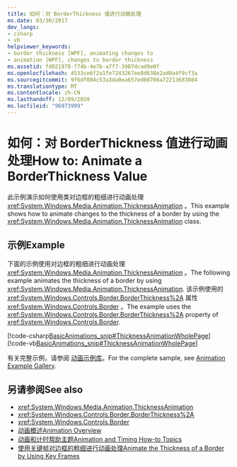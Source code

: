 ```yaml
---
title: 如何：对 BorderThickness 值进行动画处理
ms.date: 03/30/2017
dev_langs:
- csharp
- vb
helpviewer_keywords:
- border thickness [WPF], animating changes to
- animation [WPF], changes to border thickness
ms.assetid: fd021978-f74b-4e7b-a7f7-3987dcad9e0f
ms.openlocfilehash: 4533ce6f2a1fe7243267ee8d638e2ad0a4f9cf3a
ms.sourcegitcommit: 9f6df084c53a3da0ea657ed0d708a72213683084
ms.translationtype: MT
ms.contentlocale: zh-CN
ms.lasthandoff: 12/09/2020
ms.locfileid: "96973999"
---
```

# <a name="how-to-animate-a-borderthickness-value"></a><span data-ttu-id="6c153-102">如何：对 BorderThickness 值进行动画处理</span><span class="sxs-lookup"><span data-stu-id="6c153-102">How to: Animate a BorderThickness Value</span></span>
<span data-ttu-id="6c153-103">此示例演示如何使用类对边框的粗细进行动画处理 <xref:System.Windows.Media.Animation.ThicknessAnimation> 。</span><span class="sxs-lookup"><span data-stu-id="6c153-103">This example shows how to animate changes to the thickness of a border by using the <xref:System.Windows.Media.Animation.ThicknessAnimation> class.</span></span>  
  
## <a name="example"></a><span data-ttu-id="6c153-104">示例</span><span class="sxs-lookup"><span data-stu-id="6c153-104">Example</span></span>  
 <span data-ttu-id="6c153-105">下面的示例使用对边框的粗细进行动画处理 <xref:System.Windows.Media.Animation.ThicknessAnimation> 。</span><span class="sxs-lookup"><span data-stu-id="6c153-105">The following example animates the thickness of a border by using <xref:System.Windows.Media.Animation.ThicknessAnimation>.</span></span> <span data-ttu-id="6c153-106">该示例使用的 <xref:System.Windows.Controls.Border.BorderThickness%2A> 属性 <xref:System.Windows.Controls.Border> 。</span><span class="sxs-lookup"><span data-stu-id="6c153-106">The example uses the <xref:System.Windows.Controls.Border.BorderThickness%2A> property of <xref:System.Windows.Controls.Border>.</span></span>  
  
 [!code-csharp[BasicAnimations_snip#ThicknessAnimationWholePage](~/samples/snippets/csharp/VS_Snippets_Wpf/BasicAnimations_snip/CSharp/ThicknessAnimationExample.cs#thicknessanimationwholepage)]
 [!code-vb[BasicAnimations_snip#ThicknessAnimationWholePage](~/samples/snippets/visualbasic/VS_Snippets_Wpf/BasicAnimations_snip/VisualBasic/ThicknessAnimationExample.vb#thicknessanimationwholepage)]  
  
 <span data-ttu-id="6c153-107">有关完整示例，请参阅 [动画示例库](https://github.com/Microsoft/WPF-Samples/tree/master/Animation/AnimationExamples)。</span><span class="sxs-lookup"><span data-stu-id="6c153-107">For the complete sample, see [Animation Example Gallery](https://github.com/Microsoft/WPF-Samples/tree/master/Animation/AnimationExamples).</span></span>  
  
## <a name="see-also"></a><span data-ttu-id="6c153-108">另请参阅</span><span class="sxs-lookup"><span data-stu-id="6c153-108">See also</span></span>

- <xref:System.Windows.Media.Animation.ThicknessAnimation>
- <xref:System.Windows.Controls.Border.BorderThickness%2A>
- <xref:System.Windows.Controls.Border>
- [<span data-ttu-id="6c153-109">动画概述</span><span class="sxs-lookup"><span data-stu-id="6c153-109">Animation Overview</span></span>](../graphics-multimedia/animation-overview.md)
- [<span data-ttu-id="6c153-110">动画和计时帮助主题</span><span class="sxs-lookup"><span data-stu-id="6c153-110">Animation and Timing How-to Topics</span></span>](../graphics-multimedia/animation-and-timing-how-to-topics.md)
- [<span data-ttu-id="6c153-111">使用关键帧对边框的粗细进行动画处理</span><span class="sxs-lookup"><span data-stu-id="6c153-111">Animate the Thickness of a Border by Using Key Frames</span></span>](../graphics-multimedia/how-to-animate-the-thickness-of-a-border-by-using-key-frames.md)
